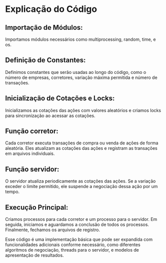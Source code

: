 # Explicação do Código

## Importação de Módulos:

Importamos módulos necessários como multiprocessing, random, time, e os.

## Definição de Constantes:

Definimos constantes que serão usadas ao longo do código, como o número de empresas, corretores, variação máxima permitida e número de transações.

## Inicialização de Cotações e Locks:

Inicializamos as cotações das ações com valores aleatórios e criamos locks para sincronização ao acessar as cotações.

## Função corretor:

Cada corretor executa transações de compra ou venda de ações de forma aleatória. Eles atualizam as cotações das ações e registram as transações em arquivos individuais.

## Função servidor:

O servidor atualiza periodicamente as cotações das ações. Se a variação exceder o limite permitido, ele suspende a negociação dessa ação por um tempo.

## Execução Principal:

Criamos processos para cada corretor e um processo para o servidor. Em seguida, iniciamos e aguardamos a conclusão de todos os processos. Finalmente, fechamos os arquivos de registro.

Esse código é uma implementação básica que pode ser expandida com funcionalidades adicionais conforme necessário, como diferentes algoritmos de negociação, threads para o servidor, e modelos de apresentação de resultados.